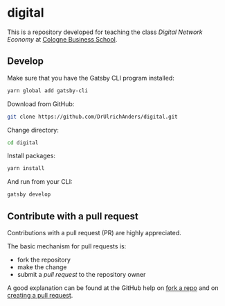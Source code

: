 # digital

This is a repository developed for teaching the class _Digital Network Economy_
at [Cologne Business School](https://cbs.de).

## Develop

Make sure that you have the Gatsby CLI program installed:

```sh
yarn global add gatsby-cli
```

Download from GitHub:

```sh
git clone https://github.com/DrUlrichAnders/digital.git
```

Change directory:

```sh
cd digital
```

Install packages:

```sh
yarn install
```

And run from your CLI:

```sh
gatsby develop
```

## Contribute with a pull request

Contributions with a pull request (PR) are highly appreciated.

The basic mechanism for pull requests is:

- fork the repository
- make the change
- submit a _pull request_ to the repository owner

A good explanation can be found at the GitHub help on
[fork a repo](https://help.github.com/articles/fork-a-repo/) and on
[creating a pull request](https://help.github.com/articles/creating-a-pull-request/).
